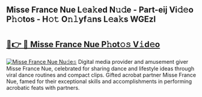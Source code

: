 ## Misse France Nue L𝚎a𝚔ed N𝚞𝚍e - Part-eij Vi𝚍𝚎o P𝚑𝚘tos - H𝚘𝚝 O𝚗𝚕yf𝚊ns L𝚎a𝚔s WGEzI

# <h2><a href="http://kf6ali.oniu.top/?m=Misse+France+Nue">🔗👉 🔴 Misse France Nue P𝚑ot𝚘𝚜 V𝚒d𝚎o</a></h2>

[![Misse France Nue Nu𝚍e𝚜](https://i.imgur.com/0qMVB7G.gif)](http://kf6ali.oniu.top/?m=Misse+France+Nue)
Digital media provider and amusement giver Misse France Nue, celebrated for sharing dance and lifestyle ideas through viral dance routines and compact clips. Gifted acrobat partner Misse France Nue, famed for their exceptional skills and accomplishments in performing acrobatic feats with partners.  
